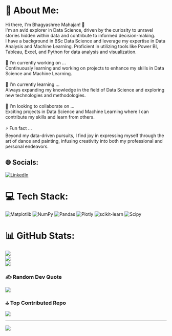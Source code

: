 # 💫 About Me:
Hi there, I'm Bhagyashree Mahajan! 👋<br>I'm an avid explorer in Data Science, driven by the curiosity to unravel stories hidden within data and contribute to informed decision-making.<br>I have a background in BSc Data Science and leverage my expertise in Data Analysis and Machine Learning. Proficient in utilizing tools like Power BI, Tableau, Excel, and Python for data analysis and visualization.<br><br>🔭 I’m currently working on ...<br>Continuously learning and working on projects to enhance my skills in Data Science and Machine Learning.<br><br>🌱 I’m currently learning ...<br>Always expanding my knowledge in the field of Data Science and exploring new technologies and methodologies.<br><br>👯 I’m looking to collaborate on ...<br>Exciting projects in Data Science and Machine Learning where I can contribute my skills and learn from others.<br><br>⚡ Fun fact ...<br>Beyond my data-driven pursuits, I find joy in expressing myself through the art of dance and painting, infusing creativity into both my professional and personal endeavors.<br>


## 🌐 Socials:
[![LinkedIn](https://img.shields.io/badge/LinkedIn-%230077B5.svg?logo=linkedin&logoColor=white)](https://linkedin.com/in/https://www.linkedin.com/in/bhagyashree-mahajan-a2577520b) 

# 💻 Tech Stack:
![Matplotlib](https://img.shields.io/badge/Matplotlib-%23ffffff.svg?style=for-the-badge&logo=Matplotlib&logoColor=black) ![NumPy](https://img.shields.io/badge/numpy-%23013243.svg?style=for-the-badge&logo=numpy&logoColor=white) ![Pandas](https://img.shields.io/badge/pandas-%23150458.svg?style=for-the-badge&logo=pandas&logoColor=white) ![Plotly](https://img.shields.io/badge/Plotly-%233F4F75.svg?style=for-the-badge&logo=plotly&logoColor=white) ![scikit-learn](https://img.shields.io/badge/scikit--learn-%23F7931E.svg?style=for-the-badge&logo=scikit-learn&logoColor=white) ![Scipy](https://img.shields.io/badge/SciPy-%230C55A5.svg?style=for-the-badge&logo=scipy&logoColor=%white)
# 📊 GitHub Stats:
![](https://github-readme-stats.vercel.app/api?username=shreearn&theme=dark&hide_border=false&include_all_commits=false&count_private=false)<br/>
![](https://github-readme-streak-stats.herokuapp.com/?user=shreearn&theme=dark&hide_border=false)<br/>
![](https://github-readme-stats.vercel.app/api/top-langs/?username=shreearn&theme=dark&hide_border=false&include_all_commits=false&count_private=false&layout=compact)

### ✍️ Random Dev Quote
![](https://quotes-github-readme.vercel.app/api?type=horizontal&theme=light)

### 🔝 Top Contributed Repo
![](https://github-contributor-stats.vercel.app/api?username=shreearn&limit=5&theme=gruvbox&combine_all_yearly_contributions=true)

---
[![](https://visitcount.itsvg.in/api?id=shreearn&icon=0&color=0)](https://visitcount.itsvg.in)

<!-- Proudly created with GPRM ( https://gprm.itsvg.in ) -->
